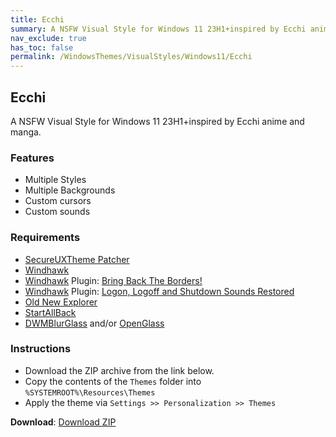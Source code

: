 ```yaml
---
title: Ecchi
summary: A NSFW Visual Style for Windows 11 23H1+inspired by Ecchi anime and manga
nav_exclude: true
has_toc: false
permalink: /WindowsThemes/VisualStyles/Windows11/Ecchi
---
```


## Ecchi
A NSFW Visual Style for Windows 11 23H1+inspired by Ecchi anime and manga.

<div align="center">
<!-- <img src="https://gitlab.com/the-back-room/visual-styles/windows-11/nsfw/ecchi/-/raw/main/Extras/Preview.bmp" alt="Preview" width="80%" /> -->
</div>

### Features

- Multiple Styles
- Multiple Backgrounds
- Custom cursors
- Custom sounds

### Requirements
- [SecureUXTheme Patcher](https://github.com/namazso/SecureUxTheme/)
- [Windhawk](https://windhawk.net/)
- [Windhawk](https://windhawk.net/) Plugin: [Bring Back The Borders!](https://windhawk.net/mods/w11-dwm-fix)
- [Windhawk](https://windhawk.net/) Plugin: [Logon, Logoff and Shutdown Sounds Restored](https://windhawk.net/mods/logon-logoff-shutdown-sounds/)
- [Old New Explorer](https://msfn.org/board/topic/170375-oldnewexplorer-119/)
- [StartAllBack](https://www.startallback.com/)
- [DWMBlurGlass](https://github.com/Maplespe/DWMBlurGlass) and/or [OpenGlass](https://virtualcustoms.net/showthread.php/88998-OpenGlass-Installer-for-Windows-11-22H2)

### Instructions
- Download the ZIP archive from the link below.
- Copy the contents of the `Themes` folder into `%SYSTEMROOT%\Resources\Themes`
- Apply the theme via `Settings >> Personalization >> Themes`

**Download**: [Download ZIP](https://gitlab.com/the-back-room/visual-styles/windows-11/nsfw/ecchi/-/archive/main/ecchi-main.zip)